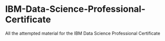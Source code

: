 # IBM-Data-Science-Professional-Certificate
All the attempted material for the IBM Data Science Professional Certificate
